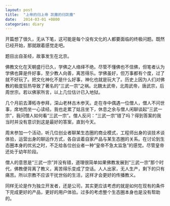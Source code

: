 ```yaml
---
layout: post
title:  "上帝的归上帝 凯撒的归凯撒"
date:   2014-03-01 +0800
categories: diary
---
```

开篇想了很久，无从下笔，这可能是每个没有文化的人都要面临的终极问题。既然已经开始，那就跟着感觉走吧。

题目出自圣经，故事发生在北京。

佛教文化在天朝盛行已久，学佛之人络绎不绝。尽管不懂佛也不信佛，但笔者认为学佛也算是件好事，至少教人向善，离苦得乐。学佛虽好，但万事都有个度，过了就不好玩了。把文化神化不是什么好事，神化也就是玩大了。历史上因为人们对佛教的极度狂热导致了著名的“三武一宗”之祸。北魏太武帝，北周武帝，唐武宗，后周世宗。若以佛家所言，以上几位估计已入地狱。

几个月前去潭柘寺参拜，深山老林古木参天。走在寺中偶遇一位僧人，僧人不问世事，席地而坐一心读经。我也走累了姑且坐下，休息之余与僧人闲聊谈起“三武一宗”，我问僧人如何看“三武一宗”。僧人反问：“三武一宗”错了吗？得到答案的我当时并没有意识到这是最好的答案，直到今天。

周末参加一个活动，听几位创业者聊某生态圈的商业模式，工程师出身的谈技术谈体验，运营出身的聊运作方式，各自谈着自家产品与某生态圈的关系。在讨论到生态圈本身的优劣之时，不乏给各位创业者一种“皇帝不急太监急”的感觉。尽管皇帝还处于幼年阶段。

僧人的意思是“三武一宗”并没有错，道理很简单如果佛教发展到“三武一宗”那个时代，佛教便背离了教义，离苦得乐变成了空话。人人出家，无人生产，剩下的只有痛苦。所以宗教不应该干扰世俗的生活，这样才会更好的传播教义。

同样无论是作为独立开发者，还是公司，其实更应该考虑的就是如何在现有的条件下完成更好的产品，更好的用户体验。过多的考虑整个生态圈本身也是没有帮助的。